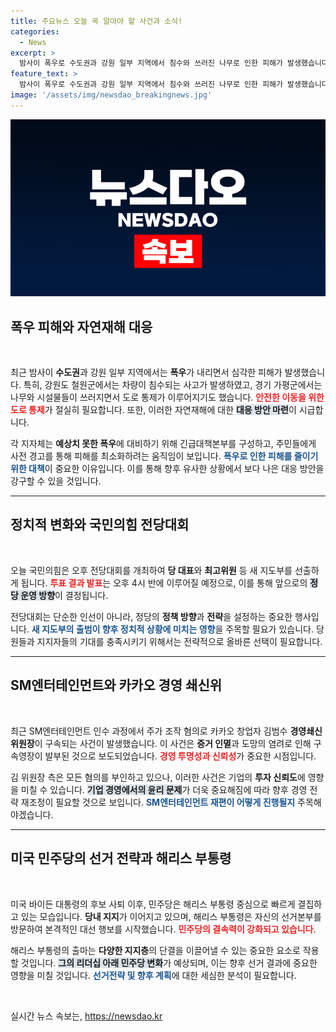 ```yaml
---
title: 주요뉴스 오늘 꼭 알아야 할 사건과 소식!
categories:
  - News
excerpt: >
  밤사이 폭우로 수도권과 강원 일부 지역에서 침수와 쓰러진 나무로 인한 피해가 발생했습니다. 자동차가 잠기고 도로가 통제되는 등 아비규환의 현장을 확인해 보세요!
feature_text: >
  밤사이 폭우로 수도권과 강원 일부 지역에서 침수와 쓰러진 나무로 인한 피해가 발생했습니다. 자동차가 잠기고 도로가 통제되는 등 아비규환의 현장을 확인해 보세요!
image: '/assets/img/newsdao_breakingnews.jpg'
---
```


<p><img src="/assets/img/newsdao_breakingnews.jpg" alt="firstkoreanews 속보" /></p>

<h2 data-ke-size="size26">폭우 피해와 자연재해 대응</h2>

<p data-ke-size="size16">&nbsp;</p>

<p data-ke-size="size16">최근 밤사이 <b>수도권</b>과 강원 일부 지역에서는 <b>폭우</b>가 내리면서 심각한 피해가 발생했습니다. 특히, 강원도 철원군에서는 차량이 침수되는 사고가 발생하였고, 경기 가평군에서는 나무와 시설물들이 쓰러지면서 도로 통제가 이루어지기도 했습니다. <b><span style="color: #ee2323;">안전한 이동을 위한 도로 통제</span></b>가 절실히 필요합니다. 또한, 이러한 자연재해에 대한 <b><span style="background-color: #21538527;">대응 방안 마련</span></b>이 시급합니다.</p>

<p data-ke-size="size16">각 지자체는 <b>예상치 못한 폭우</b>에 대비하기 위해 긴급대책본부를 구성하고, 주민들에게 사전 경고를 통해 피해를 최소화하려는 움직임이 보입니다. <b><span style="color: #1a5490;">폭우로 인한 피해를 줄이기 위한 대책</span></b>이 중요한 이유입니다. 이를 통해 향후 유사한 상황에서 보다 나은 대응 방안을 강구할 수 있을 것입니다.</p>

<hr/>

<h2 data-ke-size="size26">정치적 변화와 국민의힘 전당대회</h2>

<p data-ke-size="size16">&nbsp;</p>

<p data-ke-size="size16">오늘 국민의힘은 오후 전당대회를 개최하여 <b>당 대표</b>와 <b>최고위원</b> 등 새 지도부를 선출하게 됩니다. <b><span style="color: #ee2323;">투표 결과 발표</span></b>는 오후 4시 반에 이루어질 예정으로, 이를 통해 앞으로의 <b><span style="background-color: #21538527;">정당 운영 방향</span></b>이 결정됩니다.</p>

<p data-ke-size="size16">전당대회는 단순한 인선이 아니라, 정당의 <b>정책 방향</b>과 <b>전략</b>을 설정하는 중요한 행사입니다. <b><span style="color: #1a5490;">새 지도부의 출범이 향후 정치적 상황에 미치는 영향</span></b>을 주목할 필요가 있습니다. 당원들과 지지자들의 기대를 충족시키기 위해서는 전략적으로 올바른 선택이 필요합니다.</p>

<hr/>

<h2 data-ke-size="size26">SM엔터테인먼트와 카카오 경영 쇄신위</h2>

<p data-ke-size="size16">&nbsp;</p>

<p data-ke-size="size16">최근 SM엔터테인먼트 인수 과정에서 주가 조작 혐의로 카카오 창업자 김범수 <b>경영쇄신위원장</b>이 구속되는 사건이 발생했습니다. 이 사건은 <b>증거 인멸</b>과 도망의 염려로 인해 구속영장이 발부된 것으로 보도되었습니다. <b><span style="color: #ee2323;">경영 투명성과 신뢰성</span></b>가 중요한 시점입니다.</p>

<p data-ke-size="size16">김 위원장 측은 모든 혐의를 부인하고 있으나, 이러한 사건은 기업의 <b>투자 신뢰도</b>에 영향을 미칠 수 있습니다. <b><span style="background-color: #21538527;">기업 경영에서의 윤리 문제</span></b>가 더욱 중요해짐에 따라 향후 경영 전략 재조정이 필요할 것으로 보입니다. <b><span style="color: #1a5490;">SM엔터테인먼트 재편이 어떻게 진행될지</span></b> 주목해야겠습니다.</p>

<hr/>

<h2 data-ke-size="size26">미국 민주당의 선거 전략과 해리스 부통령</h2>

<p data-ke-size="size16">&nbsp;</p>

<p data-ke-size="size16">미국 바이든 대통령의 후보 사퇴 이후, 민주당은 해리스 부통령 중심으로 빠르게 결집하고 있는 모습입니다. <b>당내 지지</b>가 이어지고 있으며, 해리스 부통령은 자신의 선거본부를 방문하여 본격적인 대선 행보를 시작했습니다. <b><span style="color: #ee2323;">민주당의 결속력이 강화되고 있습니다</span></b>.</p>

<p data-ke-size="size16">해리스 부통령의 출마는 <b>다양한 지지층</b>의 단결을 이끌어낼 수 있는 중요한 요소로 작용할 것입니다. <b><span style="background-color: #21538527;">그의 리더십 아래 민주당 변화</span></b>가 예상되며, 이는 향후 선거 결과에 중요한 영향을 미칠 것입니다. <b><span style="color: #1a5490;">선거전략 및 향후 계획</span></b>에 대한 세심한 분석이 필요합니다.</p>

<p data-ke-size="size16">&nbsp;</p>
실시간 뉴스 속보는, <a href="https://newsdao.kr" rel="dofollow">https://newsdao.kr</a>


